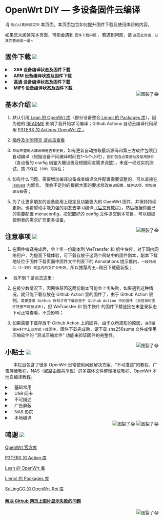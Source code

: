 
OpenWrt DIY — 多设备固件云编译
==============================================================================================================

请 `耐心认真阅读完毕` 本页面，本页面包含如何提升固件下载及使用体验的内容。

如果您未阅读完本页面，可能会遇到 `固件下载问题` ，若遇到问题，请 `返回此页面，认真完整阅读一遍`~

## 固件下载 [![](https://img.shields.io/badge/-支持设备、编译状态及固件下载-FFFFFF.svg)](#固件下载-)
<details>
 <summary><b>&nbsp;&nbsp;&nbsp; X86  设备编译状态及固件下载</b></summary>
    
<br/>
 
点击下表中 [![](https://img.shields.io/badge/设备-passing-32CD32.svg)](https://github.com/ifkid/openwrt-firmware/actions) 即可跳转到该设备固件下载页面
|   序号    |     X86设备  |   X86设备编译状态及下载链接 |   插件配置   | 备注说明   |
| :-----------------: | :-------------: |:-----------------: | :-----------------: |  :-----------------: | 
| 1 |   [![](https://img.shields.io/badge/OpenWrt-x86_(64位)-FFFFFF.svg)](https://github.com/ifkid/openwrt-firmware/blob/main/.github/workflows/x86_64.yml)    | [![](https://github.com/ifkid/openwrt-firmware/workflows/Build%20X86(64bit)%20OpenWrt/badge.svg)](https://github.com/ifkid/openwrt-firmware/actions/workflows/x86_64.yml) |[![](https://img.shields.io/badge/编译-配置-orange.svg)](https://github.com/ifkid/openwrt-firmware/blob/main/config/X86/x86-extra.config) |  |  
| 2 |    [![](https://img.shields.io/badge/OpenWrt-x86_(32位)-FFFFFF.svg)](https://github.com/ifkid/openwrt-firmware/blob/main/.github/workflows/x86.yml)     |[![](https://github.com/ifkid/openwrt-firmware/workflows/Build%20X86(32bit)%20OpenWrt/badge.svg)](https://github.com/ifkid/openwrt-firmware/actions/workflows/x86.yml) |[![](https://img.shields.io/badge/编译-配置-orange.svg)](https://github.com/ifkid/openwrt-firmware/blob/main/config/X86/x86-extra.config) | | 

**提示：**[![](https://img.shields.io/badge/设备-passing-32CD32.svg)](https://github.com/ifkid/openwrt-firmware/actions) 标志为正常，[![](https://img.shields.io/badge/设备-failing-DC143C.svg)](https://github.com/ifkid/openwrt-firmware/actions) 或 [![](https://img.shields.io/badge/设备-no_status-A9A9A9.svg)](https://github.com/ifkid/openwrt-firmware/actions) 不代表所有编译均失败。请点击 [![](https://img.shields.io/badge/设备-状态-32CD32.svg)](https://github.com/ifkid/openwrt-firmware/actions) 到 **Actions** 进一步查看。

</details>

<details>
 <summary><b>&nbsp;&nbsp;&nbsp; ARM 设备编译状态及固件下载</b></summary>
    
<br/>
 
点击下表中 [![](https://img.shields.io/badge/设备-passing-32CD32.svg)](https://github.com/ifkid/openwrt-firmware/actions) 即可跳转到该设备固件下载页面
|    序号   |     ARM设备    |   ARM设备编译状态及下载链接 |   插件配置   | 备注说明   |
| :-----------------: | :-------------: |:-----------------: | :-----------------: |  :-----------------: | 
| 1 |       [![](https://img.shields.io/badge/OpenWrt-N1_盒子-FFFFFF.svg)](https://github.com/ifkid/openwrt-firmware/blob/main/.github/workflows/N1.yml)         |[![](https://github.com/ifkid/openwrt-firmware/workflows/Build%20PHICOMM%20N1%20OpenWrt/badge.svg)](https://github.com/ifkid/openwrt-firmware/actions/workflows/N1.yml) |[![](https://img.shields.io/badge/编译-配置-orange.svg)](https://github.com/ifkid/openwrt-firmware/blob/main/config/ARM/arm-mini-extra.config)  | | 
| 2 |    [![](https://img.shields.io/badge/OpenWrt-树莓派_3B/3B+-FFFFFF.svg)](https://github.com/ifkid/openwrt-firmware/blob/main/.github/workflows/raspberrypi3.yml)   | [![](https://github.com/ifkid/openwrt-firmware/workflows/Build%20RaspBerryPi3%20OpenWrt/badge.svg)](https://github.com/ifkid/openwrt-firmware/actions/workflows/raspberrypi3.yml) |[![](https://img.shields.io/badge/编译-配置-orange.svg)](https://github.com/ifkid/openwrt-firmware/blob/main/config/ARM/arm-extra.config) | 含 USB 网卡驱动 |
| 3 |    [![](https://img.shields.io/badge/OpenWrt-树莓派_4B-FFFFFF.svg)](https://github.com/ifkid/openwrt-firmware/blob/main/.github/workflows/raspberrypi4.yml)    | [![](https://github.com/ifkid/openwrt-firmware/workflows/Build%20RaspBerryPi4%20OpenWrt/badge.svg)](https://github.com/ifkid/openwrt-firmware/actions/workflows/raspberrypi4.yml)  |[![](https://img.shields.io/badge/编译-配置-orange.svg)](https://github.com/ifkid/openwrt-firmware/blob/main/config/ARM/arm-extra.config)  | 含 USB 网卡驱动 |
|4|      [![](https://img.shields.io/badge/OpenWrt-NanoPi_R2S-FFFFFF.svg)](https://github.com/ifkid/openwrt-firmware/blob/main/.github/workflows/r2s.yml)     |  [![](https://github.com/ifkid/openwrt-firmware/workflows/Build%20NanoPi%20R2S%20OpenWrt/badge.svg)](https://github.com/ifkid/openwrt-firmware/actions/workflows/r2s.yml)  |[![](https://img.shields.io/badge/编译-配置-orange.svg)](https://github.com/ifkid/openwrt-firmware/blob/main/config/ARM/arm-extra.config)  | ZIP 解压后刷写 |
| 5|      [![](https://img.shields.io/badge/OpenWrt-NanoPi_R4S-FFFFFF.svg)](https://github.com/ifkid/openwrt-firmware/blob/main/.github/workflows/r4s.yml)|  [![](https://github.com/ifkid/openwrt-firmware/workflows/Build%20NanoPi%20R4S%20OpenWrt/badge.svg)](https://github.com/ifkid/openwrt-firmware/actions/workflows/r4s.yml) |[![](https://img.shields.io/badge/编译-配置-orange.svg)](https://github.com/ifkid/openwrt-firmware/blob/main/config/ARM/arm-extra.config)  | ZIP 解压后刷写 |
| 6|      [![](https://img.shields.io/badge/OpenWrt-NanoPi_NEO2-FFFFFF.svg)](https://github.com/ifkid/openwrt-firmware/blob/main/.github/workflows/neo2.yml)|  [![](https://github.com/ifkid/openwrt-firmware/workflows/Build%20NanoPi%20NEO%202%20OpenWrt/badge.svg)](https://github.com/ifkid/openwrt-firmware/actions/workflows/neo2.yml) |[![](https://img.shields.io/badge/编译-配置-orange.svg)](https://github.com/ifkid/openwrt-firmware/blob/main/config/ARM/arm-extra.config)  | ZIP 解压后刷写 |
| 7|     [![](https://img.shields.io/badge/OpenWrt-Amlogic_S905X3-FFFFFF.svg)](https://github.com/ifkid/openwrt-firmware/blob/main/.github/workflows/S905x3.yml)   | [![](https://github.com/ifkid/openwrt-firmware/workflows/Build%20Amlogic%20S905X3%20OpenWrt/badge.svg)](https://github.com/ifkid/openwrt-firmware/actions/workflows/S905x3.yml) |[![](https://img.shields.io/badge/编译-配置-orange.svg)](https://github.com/ifkid/openwrt-firmware/blob/main/config/ARM/arm-extra.config) |   |
| 8|     [![](https://img.shields.io/badge/OpenWrt-香橙派_Zero_Plus-FFFFFF.svg)](https://github.com/ifkid/openwrt-firmware/blob/main/.github/workflows/opzp.yml)   | [![](https://github.com/ifkid/openwrt-firmware/workflows/Build%20Orange%20Pi%20Zero%20Plus%20OpenWrt/badge.svg)](https://github.com/ifkid/openwrt-firmware/actions/workflows/opzp.yml) |[![](https://img.shields.io/badge/编译-配置-orange.svg)](https://github.com/ifkid/openwrt-firmware/blob/main/config/ARM/opzp.config) |   |
| 9|     [![](https://img.shields.io/badge/OpenWrt-香橙派_R1_Plus-FFFFFF.svg)](https://github.com/ifkid/openwrt-firmware/blob/main/.github/workflows/R1Plus.yml)   | [![](https://github.com/ifkid/openwrt-firmware/workflows/Build%20Orange%20Pi%20R1%20Plus%20OpenWrt/badge.svg)](https://github.com/ifkid/openwrt-firmware/actions/workflows/R1Plus.yml) |[![](https://img.shields.io/badge/编译-配置-orange.svg)](https://github.com/ifkid/openwrt-firmware/blob/main/config/ARM/arm-extra.config) |   |
|10|       [![](https://img.shields.io/badge/OpenWrt-斐讯_K3-FFFFFF.svg)](https://github.com/ifkid/openwrt-firmware/blob/main/.github/workflows/K3.yml)           |[![](https://github.com/ifkid/openwrt-firmware/workflows/Build%20PHICOMM%20K3%20OpenWrt/badge.svg)](https://github.com/ifkid/openwrt-firmware/actions/workflows/K3.yml) |[![](https://img.shields.io/badge/编译-配置-orange.svg)](https://github.com/ifkid/openwrt-firmware/blob/main/config/ARM/k3.config)  |  | 
|11|       [![](https://img.shields.io/badge/OpenWrt-Linksys_Wrt1900acs-FFFFFF.svg)](https://github.com/ifkid/openwrt-firmware/blob/main/.github/workflows/linksys_wrt1900acs.yml)           |[![](https://github.com/ifkid/openwrt-firmware/workflows/Build%20Linksys%20Wrt1900acs%20OpenWrt/badge.svg)](https://github.com/ifkid/openwrt-firmware/actions/workflows/linksys_wrt1900acs.yml) |[![](https://img.shields.io/badge/编译-配置-orange.svg)](https://github.com/ifkid/openwrt-firmware/blob/main/config/ARM/linksys-extra.config)  |  | 
|12|       [![](https://img.shields.io/badge/OpenWrt-Linksys_Wrt3200acm-FFFFFF.svg)](https://github.com/ifkid/openwrt-firmware/blob/main/.github/workflows/linksys_wrt3200acm.yml)           |[![](https://github.com/ifkid/openwrt-firmware/workflows/Build%20Linksys%20Wrt3200acm%20OpenWrt/badge.svg)](https://github.com/ifkid/openwrt-firmware/actions/workflows/linksys_wrt3200acm.yml) |[![](https://img.shields.io/badge/编译-配置-orange.svg)](https://github.com/ifkid/openwrt-firmware/blob/main/config/ARM/linksys-extra.config)  |  | 
|13|       [![](https://img.shields.io/badge/OpenWrt-Linksys_Wrt32x-FFFFFF.svg)](https://github.com/ifkid/openwrt-firmware/blob/main/.github/workflows/linksys_wrt32x.yml)           |[![](https://github.com/ifkid/openwrt-firmware/workflows/Build%20Linksys%20Wrt32x%20OpenWrt/badge.svg)](https://github.com/ifkid/openwrt-firmware/actions/workflows/linksys_wrt32x.yml) |[![](https://img.shields.io/badge/编译-配置-orange.svg)](https://github.com/ifkid/openwrt-firmware/blob/main/config/ARM/linksys-extra.config)  |  | 
| 14 |    [![](https://img.shields.io/badge/OpenWrt-红米_AX6-FFFFFF.svg)](https://github.com/ifkid/openwrt-firmware/actions/workflows/ax6.yml)     | [![](https://github.com/ifkid/openwrt-firmware/workflows/Build%20RedMi%20AX6%20OpenWrt/badge.svg)](https://github.com/ifkid/openwrt-firmware/actions/workflows/ax6.yml) |[![](https://img.shields.io/badge/编译-配置-orange.svg)](https://github.com/ifkid/openwrt-firmware/blob/main/config/ARM/ax6.config) |带NSS加速| 

**提示：**[![](https://img.shields.io/badge/设备-passing-32CD32.svg)](https://github.com/ifkid/openwrt-firmware/actions) 标志为正常，[![](https://img.shields.io/badge/设备-failing-DC143C.svg)](https://github.com/ifkid/openwrt-firmware/actions) 或 [![](https://img.shields.io/badge/设备-no_status-A9A9A9.svg)](https://github.com/ifkid/openwrt-firmware/actions) 不代表所有编译均失败。请点击 [![](https://img.shields.io/badge/设备-状态-32CD32.svg)](https://github.com/ifkid/openwrt-firmware/actions) 到 Actions 进一步查看。

</details>

<details>
 <summary><b>&nbsp;&nbsp;&nbsp; 高通 设备编译状态及固件下载</b></summary>
    
<br/>

点击下表中 [![](https://img.shields.io/badge/设备-passing-32CD32.svg)](https://github.com/ifkid/openwrt-firmware/actions) 即可跳转到该设备固件下载页面
|    序号   |     高通平台     |   高通设备编译状态及下载链接 |   插件配置   | 备注说明   |
| :-----------------: | :-------------: |:-----------------: | :-----------------: |  :-----------------: | 
| 1 |        [![](https://img.shields.io/badge/OpenWrt-竞斗云-FFFFFF.svg)](https://github.com/ifkid/openwrt-firmware/blob/main/.github/workflows/gdock.yml)         |[![](https://github.com/ifkid/openwrt-firmware/workflows/Build%20G-Dock%20OpenWrt/badge.svg)](https://github.com/ifkid/openwrt-firmware/actions/workflows/gdock.yml) |[![](https://img.shields.io/badge/编译-配置-orange.svg)](https://github.com/ifkid/openwrt-firmware/blob/main/config/Qualcomm/Qualcomm-extra.config)  | | 
| 2|     [![](https://img.shields.io/badge/OpenWrt-网件_R7800-FFFFFF.svg)](https://github.com/ifkid/openwrt-firmware/blob/main/.github/workflows/R7800.yml)   | [![](https://github.com/ifkid/openwrt-firmware/workflows/Build%20Netgear%20R7800%20OpenWrt/badge.svg)](https://github.com/ifkid/openwrt-firmware/actions/workflows/R7800.yml) |[![](https://img.shields.io/badge/编译-配置-orange.svg)](https://github.com/ifkid/openwrt-firmware/blob/main/config/Qualcomm/Qualcomm-mini-extra.config) |   | 
| 3|     [![](https://img.shields.io/badge/OpenWrt-星际宝盒_CM520-FFFFFF.svg)](https://github.com/ifkid/openwrt-firmware/blob/main/.github/workflows/CM520.yml)   | [![](https://github.com/ifkid/openwrt-firmware/workflows/Build%20MobiPromo%20CM520%20OpenWrt/badge.svg)](https://github.com/ifkid/openwrt-firmware/actions/workflows/CM520.yml) |[![](https://img.shields.io/badge/编译-配置-orange.svg)](https://github.com/ifkid/openwrt-firmware/blob/main/config/Qualcomm/Qualcomm-extra.config) |   |
| 4 |        [![](https://img.shields.io/badge/OpenWrt-斐讯_K2T-FFFFFF.svg)](https://github.com/ifkid/openwrt-firmware/blob/main/.github/workflows/K2T.yml)           | [![](https://github.com/ifkid/openwrt-firmware/workflows/Build%20PHICOMM%20K2T%20OpenWrt/badge.svg)](https://github.com/ifkid/openwrt-firmware/actions/workflows/K2T.yml)|[![](https://img.shields.io/badge/编译-配置-orange.svg)](https://github.com/ifkid/openwrt-firmware/blob/main/config/Qualcomm/Qualcomm-mini-extra.config) | |

**提示：**[![](https://img.shields.io/badge/设备-passing-32CD32.svg)](https://github.com/ifkid/openwrt-firmware/actions) 标志为正常，[![](https://img.shields.io/badge/设备-failing-DC143C.svg)](https://github.com/ifkid/openwrt-firmware/actions) 或 [![](https://img.shields.io/badge/设备-no_status-A9A9A9.svg)](https://github.com/ifkid/openwrt-firmware/actions) 不代表所有编译均失败。请点击 [![](https://img.shields.io/badge/设备-状态-32CD32.svg)](https://github.com/ifkid/openwrt-firmware/actions) 到 Actions 进一步查看。

</details>

<details>
 <summary><b>&nbsp;&nbsp;&nbsp; MIPS 设备编译状态及固件下载</b></summary>
    
<br/>

**注意：** 考虑到 MIPS 设备的 CPU 性能及 RAM/ROM 量配置，功能较其他设备做了很大范围的删减。 

MIPS 设备推荐使用 Padavan 固件： [![](https://img.shields.io/badge/-Padavan_固件仓库_1-FFFFFF.svg)](https://github.com/hanwckf/rt-n56u) [![](https://img.shields.io/badge/-Padavan_固件仓库_2-FFFFFF.svg)](https://opt.cn2qq.com/padavan/) [![](https://img.shields.io/badge/-Padavan_固件仓库_3-FFFFFF.svg)](https://github.com/gorden5566/padavan)

点击下表中 [![](https://img.shields.io/badge/设备-passing-32CD32.svg)](https://github.com/ifkid/openwrt-firmware/actions) 即可跳转到该设备固件下载页面
|    序号   |     MIPS设备     |   MIPS设备编译状态及下载链接 |   插件配置   | 备注说明   |
| :-----------------: | :-------------: |:-----------------: | :-----------------: |  :-----------------: | 
| 1 |        [![](https://img.shields.io/badge/OpenWrt-极路由_B70-FFFFFF.svg)](https://github.com/ifkid/openwrt-firmware/blob/main/.github/workflows/B70.yml)        |[![](https://github.com/ifkid/openwrt-firmware/workflows/Build%20HiWiFi%20B70%20OpenWrt/badge.svg)](https://github.com/ifkid/openwrt-firmware/actions/workflows/B70.yml)|[![](https://img.shields.io/badge/编译-配置-orange.svg)](https://github.com/ifkid/openwrt-firmware/blob/main/config/MIPS/MIPS-extra.config) | |
|2|        [![](https://img.shields.io/badge/OpenWrt-斐讯_K2P-FFFFFF.svg)](https://github.com/ifkid/openwrt-firmware/blob/main/.github/workflows/K2P.yml)           |[![](https://github.com/ifkid/openwrt-firmware/workflows/Build%20PHICOMM%20K2P%20OpenWrt/badge.svg)](https://github.com/ifkid/openwrt-firmware/actions/workflows/K2P.yml)|[![](https://img.shields.io/badge/编译-配置-orange.svg)](https://github.com/ifkid/openwrt-firmware/blob/main/config/MIPS/MIPS-extra.config) | |
| 3|    [![](https://img.shields.io/badge/OpenWrt-红米_AC2100-FFFFFF.svg)](https://github.com/ifkid/openwrt-firmware/blob/main/.github/workflows/redmi_ac2100.yml)     | [![](https://github.com/ifkid/openwrt-firmware/workflows/Build%20Redmi%20AC2100%20OpenWrt/badge.svg)](https://github.com/ifkid/openwrt-firmware/actions/workflows/redmi_ac2100.yml) |[![](https://img.shields.io/badge/编译-配置-orange.svg)](https://github.com/ifkid/openwrt-firmware/blob/main/config/MIPS/MIPS-extra.config) | | 
| 4 |    [![](https://img.shields.io/badge/OpenWrt-Newifi3_D2-FFFFFF.svg)](https://github.com/ifkid/openwrt-firmware/blob/main/.github/workflows/Newifi_D2.yml)      |  [![](https://github.com/ifkid/openwrt-firmware/workflows/Build%20Newifi%20D2%20OpenWrt/badge.svg)](https://github.com/ifkid/openwrt-firmware/actions/workflows/Newifi_D2.yml) |[![](https://img.shields.io/badge/编译-配置-orange.svg)](https://github.com/ifkid/openwrt-firmware/blob/main/config/MIPS/MIPS-extra.config)  | | 
|5|     [![](https://img.shields.io/badge/OpenWrt-小娱_C5-FFFFFF.svg)](https://github.com/ifkid/openwrt-firmware/blob/main/.github/workflows/xiaoyu_xy-c5.yml)        | [![](https://github.com/ifkid/openwrt-firmware/workflows/Build%20XiaoYu%20XY-C5%20OpenWrt/badge.svg)](https://github.com/ifkid/openwrt-firmware/actions/workflows/xiaoyu_xy-c5.yml)   |[![](https://img.shields.io/badge/编译-配置-orange.svg)](https://github.com/ifkid/openwrt-firmware/blob/main/config/MIPS/MIPS-extra.config)  |  |
| 6|     [![](https://img.shields.io/badge/OpenWrt-小米_R3G-FFFFFF.svg)](https://github.com/ifkid/openwrt-firmware/blob/main/.github/workflows/R3G.yml)   | [![](https://github.com/ifkid/openwrt-firmware/workflows/Build%20Mi%20R3G%20OpenWrt/badge.svg)](https://github.com/ifkid/openwrt-firmware/actions/workflows/R3G.yml) |[![](https://img.shields.io/badge/编译-配置-orange.svg)](https://github.com/ifkid/openwrt-firmware/blob/main/config/MIPS/MIPS-extra.config) |   |
| 8|     [![](https://img.shields.io/badge/OpenWrt-小米_R3P-FFFFFF.svg)](https://github.com/ifkid/openwrt-firmware/blob/main/.github/workflows/R3P.yml)   | [![](https://github.com/ifkid/openwrt-firmware/workflows/Build%20Mi%20R3P%20OpenWrt/badge.svg)](https://github.com/ifkid/openwrt-firmware/actions/workflows/R3P.yml) |[![](https://img.shields.io/badge/编译-配置-orange.svg)](https://github.com/ifkid/openwrt-firmware/blob/main/config/MIPS/MIPS-extra.config) |   |

**提示：**[![](https://img.shields.io/badge/设备-passing-32CD32.svg)](https://github.com/ifkid/openwrt-firmware/actions) 标志为正常，[![](https://img.shields.io/badge/设备-failing-DC143C.svg)](https://github.com/ifkid/openwrt-firmware/actions) 或 [![](https://img.shields.io/badge/设备-no_status-A9A9A9.svg)](https://github.com/ifkid/openwrt-firmware/actions) 不代表所有编译均失败。请点击 [![](https://img.shields.io/badge/设备-状态-32CD32.svg)](https://github.com/ifkid/openwrt-firmware/actions) 到 Actions 进一步查看。

</details>

<a href="#readme">
    <img src="https://img.shields.io/badge/-返回顶部-FFFFFF.svg" alt="图裂了😂" title="返回顶部" align="right"/>
</a>

## 基本介绍 [![](https://img.shields.io/badge/-项目基本介绍-FFFFFF.svg)](#基本介绍-)

1. 默认引用[ Lean 的 OpenWrt 库](https://github.com/coolsnowwolf/lede)（部分设备整合[ Lienol 的 Packages 库](https://github.com/Lienol/openwrt-packages)），因为他的 [README](https://github.com/coolsnowwolf/lede/blob/master/README.md) 影响了我开始学习编译；Github Actions 自动云编译代码采用 [P3TERX 的 Actions-OpenWrt 库 ](https://github.com/P3TERX/Actions-OpenWrt)。

2. [插件及功能预览 请点击查看](https://github.com/ifkid/openwrt-firmware/wiki/OpenWrt-DIY%E6%8F%92%E4%BB%B6%E9%A2%84%E8%A7%88)

3. `每周五查询大雕源码是否有更新`，如有更新自动拉取最新源码和第三方软件包项目自动编译（根据设备不同编译时间在1~5个小时），`固件包含必要驱动及常用插件`（各设备的 config 借鉴大雕设置及根据网友需求调整），未逐一经过实机测试，故 `不保证 100% 可靠性`；

4. 如有什么问题、需要增加编译设备或者编译文件配置需要调整的，可以直接在 [Issues](https://github.com/ifkid/openwrt-firmware/issues) 内留言。 我会不定时的根据大家的要求修改`编译配置，插件选项，增加编译设备`等；

5. 为了让更多朋友的设备能用上稳定且功能强大的 OpenWrt 固件，并保持持续更新。也希望动手能力强的朋友去学习编译[（后文有教程）](#小贴士-)，然后根据你自己的需要配置 menuconfig，把配置好的 config 文件提交到本项目，可以根据使用者的需求扩充更多设备。

<a href="#readme">
    <img src="https://img.shields.io/badge/-返回顶部-FFFFFF.svg" alt="图裂了😂" title="返回顶部" align="right"/>
</a>


## 注意事项 [![](https://img.shields.io/badge/-下载注意事项-FFFFFF.svg)](#注意事项-)

1. 在固件编译完成后，会上传一份副本到 WeTransfer 和 奶牛快传，对于国内网络用户，为提高下载体验，可下载存放于这两个网站中的固件副本，副本下载地址位于固件下载页面中固件文件列表下的 Annotations 提示框内，`一段时间后（1~3天）网盘内的文件会失效`，所以推荐周五~周日下载最新版；
<details>
 <summary>&nbsp;&nbsp;&nbsp;找不到？请点击这里！</summary>
 
<br/>
<div align=center><img src="https://img.vim-cn.com/ef/2481045f0a6fac8ee6c0c437b5c225ee880295.png" alt="图裂了😂需要机场才能正常显示"/></div>
<div align=center><img src="https://img.vim-cn.com/f8/d5f01cc3e33460963635eb7b7cf5a472859f88.png" alt="图裂了😂需要机场才能正常显示"/></div>
</details>

2. 在极少数情况下，因网络原因这两份副本可能会上传失败，如果遇到这种情况，就只能下载存放在 Github Action 里的固件了，由于 Github Action 限制，`需要登录 Github 账号才可下载存放于 Github Action 中的固件 (未登录时固件链接不可被点击)`，但 WeTransfer 和 奶牛快传 的固件下载链接在未登录状态下可正常查看，不受影响；

3. 如果需要下载存放于 Github Action 上的固件，由于众所周知的原因，`请尽量使用科学上网方式下载固件`，固件下载完成后，请下载 sha256sums 文件或使用压缩软件的 "测试压缩文件" 功能来验证固件的完整性。

<a href="#readme">
    <img src="https://img.shields.io/badge/-返回顶部-FFFFFF.svg" alt="图裂了😂" title="返回顶部" align="right"/>
</a>

## 小贴士 [![](https://img.shields.io/badge/-日常使用技巧及教程-FFFFFF.svg)](#小贴士-)

&nbsp;&nbsp;&nbsp;&nbsp;&nbsp;&nbsp; 本栏目包含了很多 OpenWrt 日常使用问题解决方案、“不可描述”的教程、广告屏蔽教程，NAS（或路由器共享盘）的多媒体文件整理播放教程、OpenWrt 本地自编译教程。

<details>
 <summary>&nbsp;&nbsp;&nbsp; 基础常用</summary>

<br/>

[OpenWrt 基础配置](https://github.com/ifkid/openwrt-firmware/wiki/OpenWrt-%E5%9F%BA%E7%A1%80%E9%85%8D%E7%BD%AE)

[OpenWrt 软路由 IPv6 上网设置](https://github.com/ifkid/openwrt-firmware/wiki/OpenWrt-%E8%BD%AF%E8%B7%AF%E7%94%B1-IPv6-%E4%B8%8A%E7%BD%91%E8%AE%BE%E7%BD%AE)

[OpenWrt 网络共享文件和 Transmission 使用技巧，再也没有恼人的权限问题](https://youtu.be/wmR7o9p9vSY)

[SD 卡设备固件刷写程序 BalenaEtcher](https://www.balena.io/etcher/)

</details>

<details>
 <summary>&nbsp;&nbsp;&nbsp; USB 网卡</summary>

<br/>

**USB 有线网卡**

推荐使用基于 AX88179（[绿联20256](https://union-click.jd.com/jdc?e=&p=AyIGZRprFQETA10cXSVGTV8LRGtMR1dGFxBFC1pXUwkEAEAdQFkJBVsWAxYPUh1ETEdOWmVdIHFbakcpHD4LGBJsV3suc1ducxNNVxkyEzdWGlsVBhcEVRNYJTISAGVNNRUDEwZUGlgTAhQ3VCtbEgIRAVATUxYCEQdUK1wVCyJcAHVfRVBCUAEYXBQFQQICK2slASI3ZRtrFjJQaVRIWRIEEAZRGQsRUhdVABkLEVIQV1xIDhYDFQdQElkTMhAGVB9S)）或 RTL8153（[山泽UW013](https://union-click.jd.com/jdc?e=&p=AyIGZRtYFAUWA1MdXBYyFQVTH14UByJDCkMFSjJLQhBaGR4cDF8QTwcKWUcYB0UHCwUQAVEeWhAdS0IJRmt9dE9wLGwwV2JUUyliWBxEDEdQGilTDh43VCtYFAISA1AYWx0BIjdVHGtXbFBXCVACQVlKTwErWiUCFQdWHV4dChYBUhtZJQUSDmVADnsGQlUFTA8WBRMABh4MJTIiBGUraxUyETcXdVkcBhIHUxxSFAcXB1AeCBALGwJdEgxHCxpQVhpTRQERN1caWhEL)） 芯片的 USB 有线网卡设备。

**USB 无线网卡**

推荐使用基于雷凌 RT3070(150Mbps)/RT5370(150Mbps)/RT5572(300Mbps+600Mbps) 芯片;  

或 MT7612U(300Mbps+867Mbps) 芯片的 USB 无线网卡设备 (例如华硕 AC55、网件 A6210 等)。

**备注**：个人不建议在软路由设备上用 USB 外接无线网卡，信号强度、稳定性都比较弱。

</details>

<details>
 <summary>&nbsp;&nbsp;&nbsp; 不可描述</summary>

<br/>

[最好的 OpenWrt 路由器 shadowsocks 自动翻墙、科学上网教程](https://github.com/softwaredownload/openwrt-fanqiang)

[自由上网方法大全](https://github.com/Alvin9999/new-pac/wiki)

[Clash for Windows](https://github.com/Fndroid/clash_for_windows_pkg)

[WinXray](https://github.com/TheMRLL/winxray)

[翻墙软件 VPN 推荐指南（含 2020 优惠）](https://github.com/vpncn/vpncn.github.io)

[免费机场节点获取 1](https://github.com/hugetiny/awesome-vpn/blob/master/READMECN.md)

[免费机场节点获取 2](https://bu.link2.workers.dev/https/github.com/freefq/free)

</details>

<details>
 <summary>&nbsp;&nbsp;&nbsp; 广告屏蔽</summary>

<br/>

[anti-AD 中文区命中率最高的广告过滤列表](https://github.com/privacy-protection-tools/anti-AD)

[最完善的 iOS 翻墙规则](https://github.com/h2y/Shadowrocket-ADBlock-Rules)

[国内加速过滤广告规则订阅](https://github.com/Silentely/AdBlock-Acceleration)

[AdGuard Home 更新好内核后，启动提示未运行、未重定向解决方法](https://www.vediotalk.com/archives/29410)

[AdGuard Home 规则大全](https://github.com/ifkid/openwrt-firmware/wiki/AdGuard-Home%E8%A7%84%E5%88%99%E5%A4%A7%E5%85%A8)

</details>

<details>
 <summary>&nbsp;&nbsp;&nbsp; NAS 影院</summary>

<br/>

[最NB的家庭影院播放器KODI](http://www.kodiplayer.cn/)

[全球5000多个IPTV频道](https://github.com/iptv-org/iptv)

</details>

<details>
 <summary>&nbsp;&nbsp;&nbsp; 本地编译</summary>

<br/>

[基本编译教程](https://blog.csdn.net/Dreame_Architect/article/details/101527640)

[WIN10 内置 Ubuntu 子系统编译教程](http://www.fuweijun.com/index.php/2019/07/03/win10%E5%AD%90linux%E7%B3%BB%E7%BB%9F%E7%BC%96%E8%AF%91openwrt/)

[Win10 子系统 Ubuntu18.04 下编译 OpenWrt 问题及解决方法](https://blog.csdn.net/khaunag/article/details/104854536)

[Ubuntu 默认源更新慢可更换清华大学镜像源](https://mirror.tuna.tsinghua.edu.cn/help/ubuntu/)

[Lean's OpenWrt 插件大全](https://github.com/ifkid/openwrt-firmware/wiki/Lean‘s-OpenWrt-——LuCI-Applications-插件说明)

</details>

<a href="#readme">
    <img src="https://img.shields.io/badge/-返回顶部-FFFFFF.svg" alt="图裂了😂" title="返回顶部" align="right"/>
</a>

<a href="#readme">
    <img src="https://img.shields.io/badge/-返回顶部-FFFFFF.svg" alt="图裂了😂" title="返回顶部" align="right"/>
</a>

## 鸣谢 [![](https://img.shields.io/badge/-跪谢各大佬-FFFFFF.svg)](#鸣谢-)
 
[OpenWrt 官方库](https://github.com/openwrt/openwrt)

[P3TERX 的 Action 库](https://github.com/P3TERX/Actions-OpenWrt)

[Lean 的 OpenWrt 库](https://github.com/coolsnowwolf/lede)

[Lienol 的 Packages 库](https://github.com/Lienol/openwrt-packages)

[SuLingGG 的 OpenWrt-Rpi 库](https://github.com/SuLingGG/OpenWrt-Rpi)

#### [解决 Github 网页上图片显示失败的问题](https://blog.csdn.net/qq_38232598/article/details/91346392)

<a href="#readme">
    <img src="https://img.shields.io/badge/-返回顶部-FFFFFF.svg" alt="图裂了😂" title="返回顶部" align="right"/>
</a>
